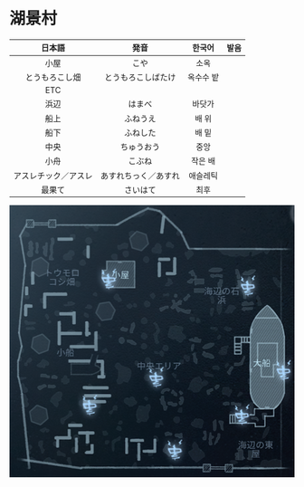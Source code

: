 # 湖景村

|日本語|発音|한국어|발음|
|:-:|:-:|:-:|:-:|
|小屋|こや|소옥||
|とうもろこし畑|とうもろこしばたけ|옥수수 밭||
|ETC||||
|浜辺|はまべ|바닷가||
|船上|ふねうえ|배 위||
|船下|ふねした|배 밑||
|中央|ちゅうおう|중앙||
|小舟|こぶね|작은 배||
|アスレチック／アスレ|あすれちっく／あすれ|애슬레틱||
|最果て|さいはて|최후||

![湖景村](./map_image/lakeside_village.png)